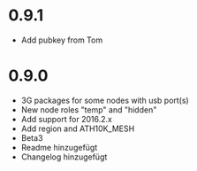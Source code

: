 # 0.9.1
* Add pubkey from Tom

# 0.9.0
* 3G packages for some nodes with usb port(s)
* New node roles "temp" and "hidden"
* Add support for 2016.2.x
* Add region and ATH10K_MESH
* Beta3
* Readme hinzugefügt
* Changelog hinzugefügt